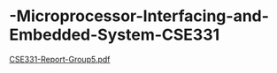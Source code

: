 # -Microprocessor-Interfacing-and-Embedded-System-CSE331


[CSE331-Report-Group5.pdf](https://github.com/Koushik-bandapadya/-Microprocessor-Interfacing-and-Embedded-System-CSE331/files/9564407/CSE331-Report-Group5.pdf)
